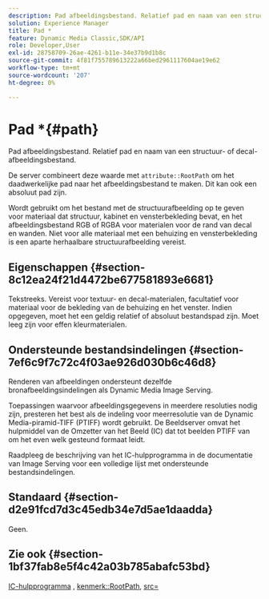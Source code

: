 ```yaml
---
description: Pad afbeeldingsbestand. Relatief pad en naam van een structuur- of decal-afbeeldingsbestand.
solution: Experience Manager
title: Pad *
feature: Dynamic Media Classic,SDK/API
role: Developer,User
exl-id: 28758709-26ae-4261-b11e-34e37b9d1b8c
source-git-commit: 4f81f755789613222a66bed2961117604ae19e62
workflow-type: tm+mt
source-wordcount: '207'
ht-degree: 0%

---
```


# Pad *{#path}

Pad afbeeldingsbestand. Relatief pad en naam van een structuur- of decal-afbeeldingsbestand.

De server combineert deze waarde met `attribute::RootPath` om het daadwerkelijke pad naar het afbeeldingsbestand te maken. Dit kan ook een absoluut pad zijn.

Wordt gebruikt om het bestand met de structuurafbeelding op te geven voor materiaal dat structuur, kabinet en vensterbekleding bevat, en het afbeeldingsbestand RGB of RGBA voor materialen voor de rand van decal en wanden. Niet voor alle materiaal met een behuizing en vensterbekleding is een aparte herhaalbare structuurafbeelding vereist.

## Eigenschappen {#section-8c12ea24f21d4472be677581893e6681}

Tekstreeks. Vereist voor textuur- en decal-materialen, facultatief voor materiaal voor de bekleding van de behuizing en het venster. Indien opgegeven, moet het een geldig relatief of absoluut bestandspad zijn. Moet leeg zijn voor effen kleurmaterialen.

## Ondersteunde bestandsindelingen {#section-7ef6c9f7c72c4f03ae926d030b6c46d8}

Renderen van afbeeldingen ondersteunt dezelfde bronafbeeldingsindelingen als Dynamic Media Image Serving.

Toepassingen waarvoor afbeeldingsgegevens in meerdere resoluties nodig zijn, presteren het best als de indeling voor meerresolutie van de Dynamic Media-piramid-TIFF (PTIFF) wordt gebruikt. De Beeldserver omvat het hulpmiddel van de Omzetter van het Beeld (IC) dat tot beelden PTIFF van om het even welk gesteund formaat leidt.

Raadpleeg de beschrijving van het IC-hulpprogramma in de documentatie van Image Serving voor een volledige lijst met ondersteunde bestandsindelingen.

## Standaard {#section-d2e91fcd7d3c45edb34e7d5ae1daadda}

Geen.

## Zie ook {#section-1bf37fab8e5f4c42a03b785abafc53bd}

[IC-hulpprogramma](/help/aem-is-ir-api/is-api/is-utils/utilities/r-ic.md) , [kenmerk::RootPath](/help/aem-is-ir-api/ir-api/material-cat/image-rendering-api-ref/c-ir-material-catalog/c-ir-attributes-reference/r-ir-rootpath.md), [src=](/help/aem-is-ir-api/ir-api/http-protocol/image-rendering-api-ref/c-ir-http-protocol-ref/c-ir-http-protocol-command-reference/r-ir-src.md)

